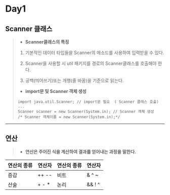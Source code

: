 
Day1
====
 Scanner 클래스
 -----------------------
>  * **Scanner클래스의 특징**
>  1. 기본적인 데이터 타입들을 Scanner의 메소드를 사용하여 입력받을 수 있다.
>  
>  2. Scanner을 사용할 시 util	패키지를 경로의 Scanner클래스를 호출해야 한다.
>
>  3. 공백(띄어쓰기)또는 개행(줄 바꿈)을 기준으로 읽는다.
>
>  * **import문 및 Scanner 객체 생성**
>  ```
>  import java.util.Scanner; // import문 필요	( Scanner 클래스 호출)
>  ...
>  Scanner scanner = new Scanner(System.in); // Scanner 객체 생성
>  /* Scanner 객체이름 = new Scanner(System.in);*/
>  ```
--------------------------
연산
---------
> * **연산은  주어진 식을 계산하여 결과를 얻어내는 과정을 말한다.**
> 
|연산의 종류|연산자|연산의 종류|연산자|	
|---|---|---|---|
|증감|++ --|비트 |& ^ ~|
|산술|+ - *|논리|&& ! ^|
